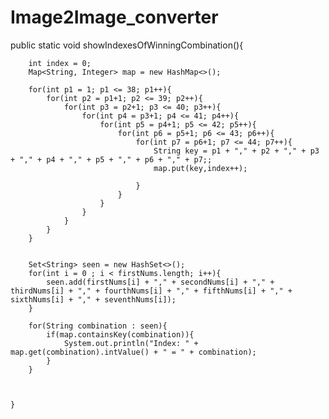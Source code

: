 # Image2Image_converter


public static void showIndexesOfWinningCombination(){
		
		int index = 0;
		Map<String, Integer> map = new HashMap<>();
		
		for(int p1 = 1; p1 <= 38; p1++){
			for(int p2 = p1+1; p2 <= 39; p2++){
				for(int p3 = p2+1; p3 <= 40; p3++){
					for(int p4 = p3+1; p4 <= 41; p4++){
						for(int p5 = p4+1; p5 <= 42; p5++){
							for(int p6 = p5+1; p6 <= 43; p6++){
								for(int p7 = p6+1; p7 <= 44; p7++){
									String key = p1 + "," + p2 + "," + p3 + "," + p4 + "," + p5 + "," + p6 + "," + p7;;
									map.put(key,index++);
									
								}
							}
						}
					}
				}
			}
		}
		
		
		Set<String> seen = new HashSet<>();
		for(int i = 0 ; i < firstNums.length; i++){
			seen.add(firstNums[i] + "," + secondNums[i] + "," + thirdNums[i] + "," + fourthNums[i] + "," + fifthNums[i] + "," + sixthNums[i] + "," + seventhNums[i]);
		}

		for(String combination : seen){
			if(map.containsKey(combination)){
				System.out.println("Index: " + map.get(combination).intValue() + " = " + combination);
			}
		}
		
		
		
	}
	
